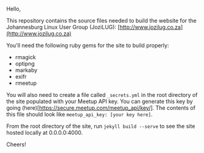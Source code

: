 Hello,

This repository contains the source files needed to build the website
for the Johannesburg Linux User Group (JoziLUG):
[http://www.jozilug.co.za](http://www.jozilug.co.za)

You'll need the following ruby gems for the site to build properly: 

* rmagick
* optipng
* markaby
* exifr
* rmeetup

You will also need to create a file called ``_secrets.yml`` in the
root directory of the site populated with your Meetup API key.  You
can generate this key by going
(here)[https://secure.meetup.com/meetup_api/key/].  The contents of
this file should look like ``meetup_api_key: [your key here]``.

From the root directory of the site, run ``jekyll build --serve`` to
see the site hosted locally at 0.0.0.0:4000.

Cheers!


